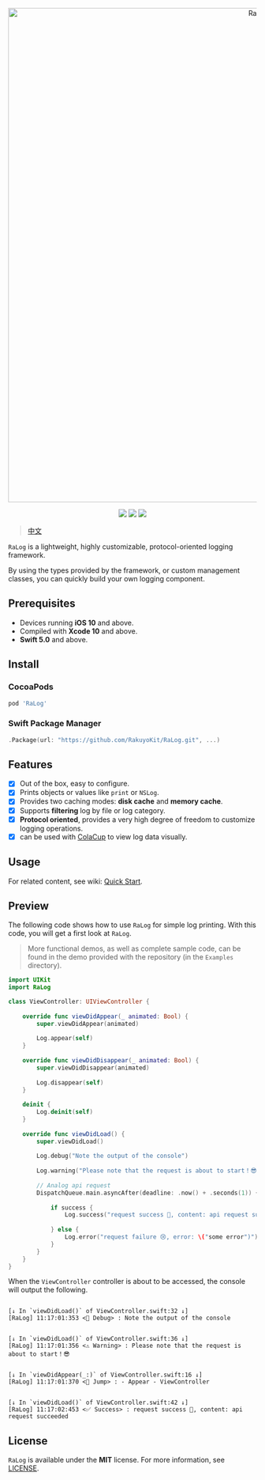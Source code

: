 <p align="center">
<img src="https://raw.githubusercontent.com/RakuyoKit/RaLog/master/Images/logo.png" alt="RaLog" title="RaLog" width="1000"/>
</p>

<p align="center">
<a><img src="https://img.shields.io/badge/language-swift-ffac45.svg"></a>
<a href="https://github.com/RakuyoKit/RaLog/releases"><img src="https://img.shields.io/cocoapods/v/RaLog.svg"></a>
<a href="https://github.com/RakuyoKit/RaLog/blob/master/LICENSE"><img src="https://img.shields.io/cocoapods/l/RaLog.svg?style=flat"></a>
</p>

> [中文](https://github.com/RakuyoKit/RaLog/blob/master/README_CN.md)
 
`RaLog` is a lightweight, highly customizable, protocol-oriented logging framework.

By using the types provided by the framework, or custom management classes, you can quickly build your own logging component.

## Prerequisites

- Devices running **iOS 10** and above.
- Compiled with **Xcode 10** and above.
- **Swift 5.0** and above.

## Install

### CocoaPods

```ruby
pod 'RaLog'
```

### Swift Package Manager

```swift
.Package(url: "https://github.com/RakuyoKit/RaLog.git", ...)
```

## Features

- [x] Out of the box, easy to configure.
- [x] Prints objects or values like `print` or `NSLog`.
- [x] Provides two caching modes: **disk cache** and **memory cache**.
- [x] Supports **filtering** log by file or log category.
- [x] **Protocol oriented**, provides a very high degree of freedom to customize logging operations.
- [x] can be used with [ColaCup](https://github.com/RakuyoKit/ColaCup) to view log data visually.

## Usage

For related content, see wiki: [Quick Start](https://github.com/RakuyoKit/RaLog/wiki/Quick-start).

## Preview

The following code shows how to use `RaLog` for simple log printing. With this code, you will get a first look at `RaLog`.

> More functional demos, as well as complete sample code, can be found in the demo provided with the repository (in the `Examples` directory).

```swift
import UIKit
import RaLog

class ViewController: UIViewController {
    
    override func viewDidAppear(_ animated: Bool) {
        super.viewDidAppear(animated)
        
        Log.appear(self)
    }
    
    override func viewDidDisappear(_ animated: Bool) {
        super.viewDidDisappear(animated)
        
        Log.disappear(self)
    }
    
    deinit {
        Log.deinit(self)
    }
    
    override func viewDidLoad() {
        super.viewDidLoad()
        
        Log.debug("Note the output of the console")
        
        Log.warning("Please note that the request is about to start！😎")
        
        // Analog api request
        DispatchQueue.main.asyncAfter(deadline: .now() + .seconds(1)) {
            
            if success {
                Log.success("request success 🥳, content: api request succeeded")
                
            } else {
                Log.error("request failure 😢, error: \("some error")")
            }
        }
    }
}
```

When the `ViewController` controller is about to be accessed, the console will output the following.

```

[↓ In `viewDidLoad()` of ViewController.swift:32 ↓]
[RaLog] 11:17:01:353 <👾 Debug> : Note the output of the console


[↓ In `viewDidLoad()` of ViewController.swift:36 ↓]
[RaLog] 11:17:01:356 <⚠️ Warning> : Please note that the request is about to start！😎


[↓ In `viewDidAppear(_:)` of ViewController.swift:16 ↓]
[RaLog] 11:17:01:370 <👋 Jump> : - Appear - ViewController


[↓ In `viewDidLoad()` of ViewController.swift:42 ↓]
[RaLog] 11:17:02:453 <✅ Success> : request success 🥳, content: api request succeeded

```

## License

`RaLog` is available under the **MIT** license. For more information, see [LICENSE](https://github.com/RakuyoKit/RaLog/blob/master/LICENSE).

